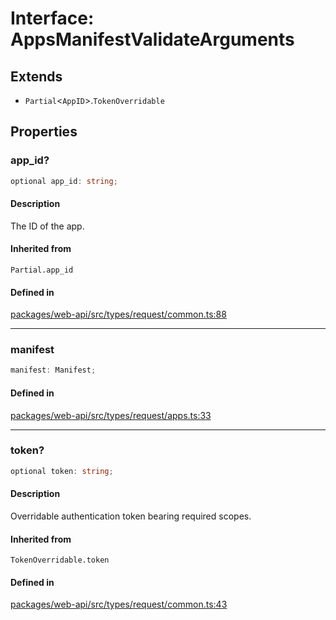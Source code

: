 # Interface: AppsManifestValidateArguments

## Extends

- `Partial`\<`AppID`\>.`TokenOverridable`

## Properties

### app\_id?

```ts
optional app_id: string;
```

#### Description

The ID of the app.

#### Inherited from

`Partial.app_id`

#### Defined in

[packages/web-api/src/types/request/common.ts:88](https://github.com/slackapi/node-slack-sdk/blob/main/packages/web-api/src/types/request/common.ts#L88)

***

### manifest

```ts
manifest: Manifest;
```

#### Defined in

[packages/web-api/src/types/request/apps.ts:33](https://github.com/slackapi/node-slack-sdk/blob/main/packages/web-api/src/types/request/apps.ts#L33)

***

### token?

```ts
optional token: string;
```

#### Description

Overridable authentication token bearing required scopes.

#### Inherited from

`TokenOverridable.token`

#### Defined in

[packages/web-api/src/types/request/common.ts:43](https://github.com/slackapi/node-slack-sdk/blob/main/packages/web-api/src/types/request/common.ts#L43)
